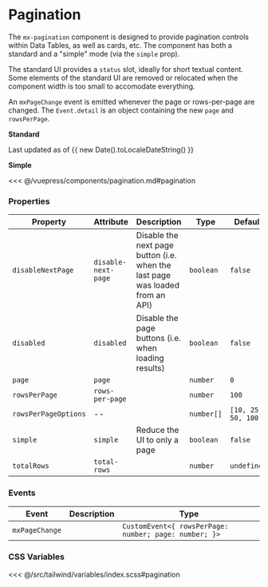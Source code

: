 # Pagination

The `mx-pagination` component is designed to provide pagination controls within Data Tables, as well as cards, etc. The component has both a standard and a "simple" mode (via the `simple` prop).

The standard UI provides a `status` slot, ideally for short textual content. Some elements of the standard UI are removed or relocated when the component width is too small to accomodate everything.

An `mxPageChange` event is emitted whenever the page or rows-per-page are changed. The `Event.detail` is an object containing the new `page` and `rowsPerPage`.

<!-- #region pagination -->
<section class="mds">
  <div class="space-y-20">
    <p><strong>Standard</strong></p>
    <mx-pagination
      :page="listA.page"
      :rows-per-page="listA.rowsPerPage"
      total-rows="100"
      @mxPageChange="e => listA = e.detail"
    />
    <mx-pagination
      :page="listB.page"
      :rows-per-page="listB.rowsPerPage"
      total-rows="200"
      @mxPageChange="e => listB = e.detail"
    />
    <mx-pagination
      :page="listC.page"
      :rows-per-page="listC.rowsPerPage"
      total-rows="85"
      @mxPageChange="e => listC = e.detail"
    >
    <div slot="status" class="italic">
      Last updated as of {{ new Date().toLocaleDateString() }}
    </div>
    </mx-pagination>
    </div>
</section>
<section class="mds">
  <div class="space-y-20">
    <p><strong>Simple</strong></p>
    <mx-pagination
      simple
      :page="listA.page"
      :rows-per-page="listA.rowsPerPage"
      total-rows="100"
      @mxPageChange="e => listA = e.detail"
    />
    <mx-pagination
      simple
      :page="listB.page"
      :rows-per-page="listB.rowsPerPage"
      total-rows="200"
      @mxPageChange="e => listB = e.detail"
    />
    <mx-pagination
      simple
      :page="listC.page"
      :rows-per-page="listC.rowsPerPage"
      total-rows="85"
      @mxPageChange="e => listC = e.detail"
    />
  </div>
</section>
<!-- #endregion pagination -->

<<< @/vuepress/components/pagination.md#pagination

### Properties

| Property             | Attribute           | Description                                                                   | Type       | Default             |
| -------------------- | ------------------- | ----------------------------------------------------------------------------- | ---------- | ------------------- |
| `disableNextPage`    | `disable-next-page` | Disable the next page button (i.e. when the last page was loaded from an API) | `boolean`  | `false`             |
| `disabled`           | `disabled`          | Disable the page buttons (i.e. when loading results)                          | `boolean`  | `false`             |
| `page`               | `page`              |                                                                               | `number`   | `0`                 |
| `rowsPerPage`        | `rows-per-page`     |                                                                               | `number`   | `100`               |
| `rowsPerPageOptions` | --                  |                                                                               | `number[]` | `[10, 25, 50, 100]` |
| `simple`             | `simple`            | Reduce the UI to only a page                                                  | `boolean`  | `false`             |
| `totalRows`          | `total-rows`        |                                                                               | `number`   | `undefined`         |

### Events

| Event          | Description | Type                                                  |
| -------------- | ----------- | ----------------------------------------------------- |
| `mxPageChange` |             | `CustomEvent<{ rowsPerPage: number; page: number; }>` |

### CSS Variables

<<< @/src/tailwind/variables/index.scss#pagination

<script>
export default {
  data() {
    return {
      listA: {
        page: 0,
        rowsPerPage: 10
      },
      listB: {
        page: 1,
        rowsPerPage: 100
      },
      listC: {
        page: 2,
        rowsPerPage: 10
      },
    }
  }
}
</script>
